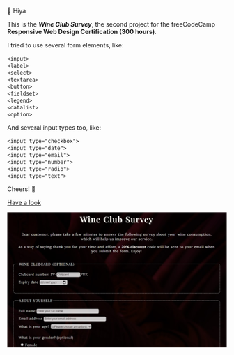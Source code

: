 :raising_hand: Hiya 

This is the **_Wine Club Survey_**, the second project for the freeCodeCamp **Responsive Web Design Certification (300 hours)**.

I tried to use several form elements, like:
```
<input>
<label>
<select>
<textarea>
<button>
<fieldset>
<legend>
<datalist>
<option>
```

And several input types too, like:
```
<input type="checkbox">
<input type="date">
<input type="email">
<input type="number">
<input type="radio">
<input type="text">
```

Cheers! :wave:

[Have a look](https://fernandaricciardi.github.io/wineclub/)

![screenshot](/assets/Screenshot.jpg)
